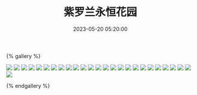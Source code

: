 ﻿---
title: 紫罗兰永恒花园
date: 2023-05-20 05:20:00
comments: false
---

{% gallery %}

![](https://cdn.staticaly.com/gh/1405720461/images@master/Violet_Evergarden/1.webp)
![](https://cdn.staticaly.com/gh/1405720461/images@master/Violet_Evergarden/2.webp)
![](https://cdn.staticaly.com/gh/1405720461/images@master/Violet_Evergarden/3.webp)
![](https://cdn.staticaly.com/gh/1405720461/images@master/Violet_Evergarden/4.webp)
![](https://cdn.staticaly.com/gh/1405720461/images@master/Violet_Evergarden/5.webp)
![](https://cdn.staticaly.com/gh/1405720461/images@master/Violet_Evergarden/6.webp)
![](https://cdn.staticaly.com/gh/1405720461/images@master/Violet_Evergarden/7.webp)
![](https://cdn.staticaly.com/gh/1405720461/images@master/Violet_Evergarden/8.webp)
![](https://cdn.staticaly.com/gh/1405720461/images@master/Violet_Evergarden/9.webp)
![](https://cdn.staticaly.com/gh/1405720461/images@master/Violet_Evergarden/10.webp)
![](https://cdn.staticaly.com/gh/1405720461/images@master/Violet_Evergarden/11.webp)
![](https://cdn.staticaly.com/gh/1405720461/images@master/Violet_Evergarden/12.webp)
![](https://cdn.staticaly.com/gh/1405720461/images@master/Violet_Evergarden/13.webp)
![](https://cdn.staticaly.com/gh/1405720461/images@master/Violet_Evergarden/14.webp)
![](https://cdn.staticaly.com/gh/1405720461/images@master/Violet_Evergarden/15.webp)
![](https://cdn.staticaly.com/gh/1405720461/images@master/Violet_Evergarden/16.webp)
![](https://cdn.staticaly.com/gh/1405720461/images@master/Violet_Evergarden/17.webp)
![](https://cdn.staticaly.com/gh/1405720461/images@master/Violet_Evergarden/18.webp)
![](https://cdn.staticaly.com/gh/1405720461/images@master/Violet_Evergarden/19.webp)
![](https://cdn.staticaly.com/gh/1405720461/images@master/Violet_Evergarden/20.webp)
![](https://cdn.staticaly.com/gh/1405720461/images@master/Violet_Evergarden/21.webp)
![](https://cdn.staticaly.com/gh/1405720461/images@master/Violet_Evergarden/22.webp)
![](https://cdn.staticaly.com/gh/1405720461/images@master/Violet_Evergarden/23.webp)
![](https://cdn.staticaly.com/gh/1405720461/images@master/Violet_Evergarden/24.webp)
![](https://cdn.staticaly.com/gh/1405720461/images@master/Violet_Evergarden/25.webp)
![](https://cdn.staticaly.com/gh/1405720461/images@master/Violet_Evergarden/26.webp)

{% endgallery %}
